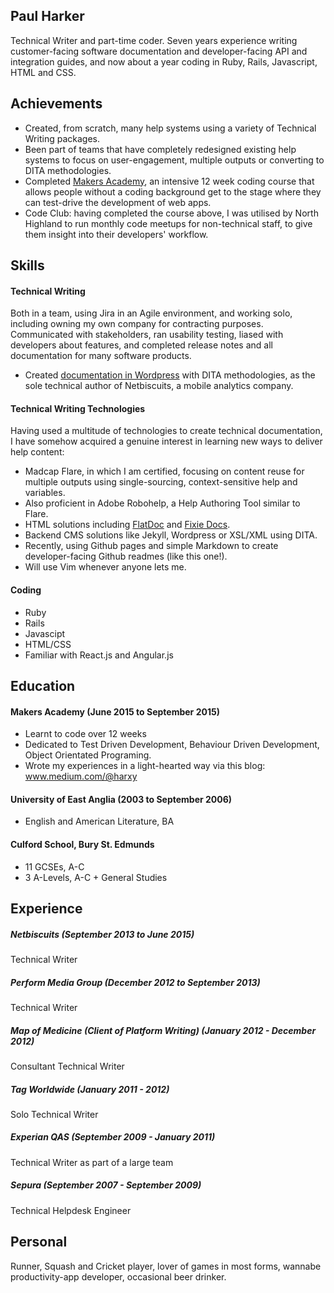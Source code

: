 ## Paul Harker

Technical Writer and part-time coder. Seven years experience writing customer-facing software documentation and developer-facing API and integration guides, and now about a year coding in Ruby, Rails, Javascript, HTML and CSS.

## Achievements

- Created, from scratch, many help systems using a variety of Technical Writing packages.
- Been part of teams that have completely redesigned existing help systems to focus on user-engagement, multiple outputs or converting to DITA methodologies.
- Completed [Makers Academy](http://www.makersacademy.com), an intensive 12 week coding course that allows people without a coding background get to the stage where they can test-drive the development of web apps. 
- Code Club: having completed the course above, I was utilised by North Highland to run monthly code meetups for non-technical staff, to give them insight into their developers' workflow.

## Skills

#### Technical Writing

Both in a team, using Jira in an Agile environment, and working solo, including owning my own company for contracting purposes. Communicated with stakeholders, ran usability testing, liased with developers about features, and completed release notes and all documentation for many software products.

- Created [documentation in Wordpress](http://www.netbiscuits.com/knowledge-base/) with DITA methodologies, as the sole technical author of Netbiscuits, a mobile analytics company.

#### Technical Writing Technologies

Having used a multitude of technologies to create technical documentation, I have somehow acquired a genuine interest in learning new ways to deliver help content:

- Madcap Flare, in which I am certified, focusing on content reuse for multiple outputs using single-sourcing, context-sensitive help and variables.
- Also proficient in Adobe Robohelp, a Help Authoring Tool similar to Flare.
- HTML solutions including [FlatDoc](http://ricostacruz.com/flatdoc/) and [Fixie Docs](http://philips.github.io/fixiedocs/).
- Backend CMS solutions like Jekyll, Wordpress or XSL/XML using DITA.
- Recently, using Github pages and simple Markdown to create developer-facing Github readmes (like this one!).
- Will use Vim whenever anyone lets me.

#### Coding

- Ruby
- Rails
- Javascipt
- HTML/CSS
- Familiar with React.js and Angular.js

#### 

## Education

#### Makers Academy (June 2015 to September 2015)

- Learnt to code over 12 weeks
- Dedicated to Test Driven Development, Behaviour Driven Development, Object Orientated Programing.
- Wrote my experiences in a light-hearted way via this blog: www.medium.com/@harxy

#### University of East Anglia (2003 to September 2006)

- English and American Literature, BA

#### Culford School, Bury St. Edmunds
  - 11 GCSEs, A-C
  - 3 A-Levels, A-C + General Studies

## Experience

##### Netbiscuits (September 2013 to June 2015)    
  Technical Writer

##### Perform Media Group (December 2012 to September 2013)   
  Technical Writer

##### Map of Medicine (Client of Platform Writing) (January 2012 - December 2012)
  Consultant Technical Writer

##### Tag Worldwide (January 2011 - 2012)
  Solo Technical Writer

##### Experian QAS (September 2009 - January 2011)
  Technical Writer as part of a large team

##### Sepura (September 2007 - September 2009)
  Technical Helpdesk Engineer
  
## Personal
  Runner, Squash and Cricket player, lover of games in most forms, wannabe productivity-app developer, occasional beer drinker.
